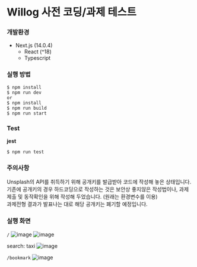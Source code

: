 # Willog 사전 코딩/과제 테스트

### 개발환경
- Next.js (14.0.4)
    - React (^18)
    - Typescript

### 실행 방법
```
$ npm install
$ npm run dev
or
$ npm install
$ npm run build
$ npm run start
```

### Test
**jest**
```
$ npm run test
```

### 주의사항
Unsplash의 API를 취득하기 위해 공개키를 발급받아 코드에 작성해 놓은 상태입니다. <br/>
기존에 공개키의 경우 하드코딩으로 작성하는 것은 보안상 좋지않은 작성법이나, 과제 제출 및 동작확인을 위해 작성해 두었습니다. (원래는 환경변수를 이용) <br/>
과제전형 결과가 발표나는 대로 해당 공개키는 폐기할 예정입니다. 

### 실행 화면
`/`
![image](https://github.com/jaehyeong305/willog/assets/131584557/734205bd-44ef-4671-854d-0053dd9bd913)
![image](https://github.com/jaehyeong305/willog/assets/131584557/3e6bdade-90f8-45fe-9a5a-cc77523c0263)

search: taxi
![image](https://github.com/jaehyeong305/willog/assets/131584557/fb0cda6c-8dc4-4243-9dc6-bd8e1738c8d7)


`/bookmark`
![image](https://github.com/jaehyeong305/willog/assets/131584557/53db2091-5c8f-4853-a233-fe7723806838)
